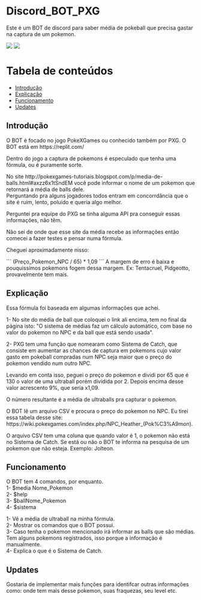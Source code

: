# Discord_BOT_PXG
Este é um BOT de discord para saber média de pokeball que precisa gastar na captura de um pokemon.

<div>
<img src ="https://img.shields.io/badge/Python-3776AB?style=for-the-badge&logo=python&logoColor=white"/>
<img src ="https://img.shields.io/badge/Discord-7289DA?style=for-the-badge&logo=discord&logoColor=white"/>
</div>
  
Tabela de conteúdos
=================
<!--ts-->
   * [Introdução](#Introdução)
   * [Explicação](#Explicação)
   * [Funcionamento](#Funcionamento)
   * [Updates](#Updates)
<!--te-->
## Introdução
<p>O BOT é focado no jogo PokeXGames ou conhecido também por PXG. O BOT está em https://replit.com/</br>
<p>Dentro do jogo a captura de pokemons é especulado que tenha uma fórmula, ou é puramente sorte.</br>
<p>No site http://pokexgames-tutoriais.blogspot.com/p/media-de-balls.html#axzz6x1tSndEM você pode informar o nome de um pokemon que retornará a média de balls dele.</br>
Perguntando pra alguns jogadores todos entram em concorrdância que o site é ruim, lento, poluído e queria algo melhor.</br>
<p>Perguntei pra equipe do PXG se tinha alguma API pra conseguir essas informações, não têm.</br>
<p>Não sei de onde que esse site da média recebe as informações então comecei a fazer testes e pensar numa fórmula.</br>
<p>Cheguei aproximadamente nisso:</p> 
```
(Preço_Pokemon_NPC / 65) * 1,09
```
A margem de erro é baixa e pouquissímos pokemons fogem dessa margem. Ex: Tentacruel, Pidgeotto, provavelmente tem mais.</br>

## Explicação
Essa fórmula foi baseada em algumas informações que achei.</br>
<p>1- No site do média de ball que coloquei o link ali encima, tem no final da página isto: "O sistema de médias faz um cálculo automático, com base no valor do pokemon no NPC e da ball que está sendo usada".</br>
<p>2- PXG tem uma função que nomearam como Sistema de Catch, que consiste em aumentar as chances de captura em pokemons cujo valor gasto em pokeball compradas num NPC seja maior que o preço do pokemon vendido num outro NPC.</br>
<p>Levando em conta isso, peguei o preço do pokemon e dividi por 65 que é 130 o valor de uma ultraball porém dividida por 2. Depois encima desse valor acrescento 9%, que seria x1,09.</br>
<p>O número resultante é a média de ultraballs pra capturar o pokemon.</br>
<p>O BOT lê um arquivo CSV e procura o preço do pokemon no NPC. Eu tirei essa tabela desse site: https://wiki.pokexgames.com/index.php/NPC_Heather_(Pok%C3%A9mon).</br>
<p>O arquivo CSV tem uma coluna que quando valor é 1, o pokemon não está no Sistema de Catch. Se está ou não o BOT te informa na pesquisa de um pokemon que não esteja. Exemplo: Jolteon.

## Funcionamento
<p>O BOT tem 4 comandos, por enquanto.</br>
1- $media Nome_Pokemon</br>  
2- $help</br>
3- $ballNome_Pokemon</br>
4- $sistema</br>

1- Vê a média de ultraball na minha fórmula.</br>
2- Mostrar os comandos que o BOT possui.</br>
3- Caso tenha o pokemon mencionado irá informar as balls que são médias. Tem alguns pokemons registrados, isso porque a informação é manualmente.</br>
4- Explica o que é o Sistema de Catch.</br>
## Updates
Gostaria de implementar mais funções para identifcar outras informações como: onde tem mais desse pokemon, suas fraquezas, seu level etc.

